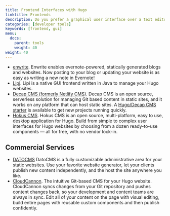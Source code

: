 ```yaml
---
title: Frontend Interfaces with Hugo
linktitle: Frontends
description: Do you prefer a graphical user interface over a text editor? Give these frontends a try.
categories: [developer tools]
keywords: [frontend, gui]
menu:
  docs:
    parent: tools
    weight: 40
weight: 40
---
```


- [enwrite](https://github.com/zzamboni/enwrite). Enwrite enables evernote-powered, statically generated blogs and websites. Now posting to your blog or updating your website is as easy as writing a new note in Evernote!
- [Lipi](https://github.com/SohanChy/Lipi). Lipi is a native GUI frontend written in Java to manage your Hugo websites.
- [Decap CMS (formerly Netlify CMS)](https://decapcms.org/). Decap CMS is an open source, serverless solution for managing Git based content in static sites, and it works on any platform that can host static sites. A [Hugo/Decap CMS starter](https://github.com/decaporg/one-click-hugo-cms) is available to get new projects running quickly.
- [Hokus CMS](https://github.com/julianoappelklein/hokus). Hokus CMS is an open source, multi-platform, easy to use, desktop application for Hugo. Build from simple to complex user interfaces for Hugo websites by choosing from a dozen ready-to-use components — all for free, with no vendor lock-in.

## Commercial Services

- [DATOCMS](https://www.datocms.com) DatoCMS is a fully customizable administrative area for your static websites. Use your favorite website generator, let your clients publish new content independently, and the host the site anywhere you like.
- [CloudCannon](https://cloudcannon.com/hugo-cms/). The intuitive Git-based CMS for your Hugo website. CloudCannon syncs changes from your Git repository and pushes content changes back, so your development and content teams are always in sync. Edit all of your content on the page with visual editing, build entire pages with reusable custom components and then publish confidently.
